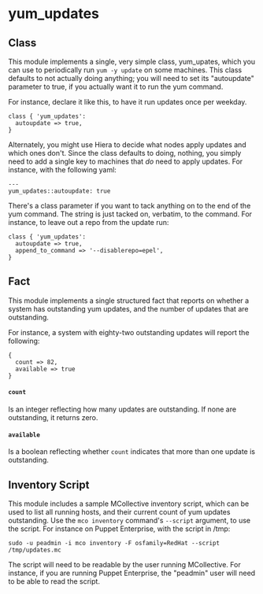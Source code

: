 # yum_updates


## Class

This module implements a single, very simple class, yum_upates, which you can use to periodically run `yum -y update` on some machines.  This class defaults to not actually doing anything; you will need to set its "autoupdate" parameter to true, if you actually want it to run the yum command.

For instance, declare it like this, to have it run updates once per weekday.

```
class { 'yum_updates':
  autoupdate => true,
}
```

Alternately, you might use Hiera to decide what nodes apply updates and which ones don't.  Since the class defaults to doing, nothing, you simply need to add a single key to machines that *do* need to apply updates.  For instance, with the following yaml:

```
---
yum_updates::autoupdate: true
```

There's a class parameter if you want to tack anything on to the end of the yum command.  The string is just tacked on, verbatim, to the command.  For instance, to leave out a repo from the update run:

```
class { 'yum_updates':
  autoupdate => true,
  append_to_command => '--disablerepo=epel',
}
```


## Fact

This module implements a single structured fact that reports on whether a system has outstanding yum updates, and the number of updates that are outstanding.

For instance, a system with eighty-two outstanding updates will report the following:

    {
      count => 82,
      available => true
    }

#### `count`

Is an integer reflecting how many updates are outstanding.  If none are outstanding, it returns zero.

#### `available`

Is a boolean reflecting whether `count` indicates that more than one update is outstanding.

## Inventory Script

This module includes a sample MCollective inventory script, which can be used to list all running hosts, and their current count of yum updates outstanding.  Use the `mco inventory` command's `--script` argument, to use the script.  For instance on Puppet Enterprise, with the script in /tmp:

    sudo -u peadmin -i mco inventory -F osfamily=RedHat --script /tmp/updates.mc

The script will need to be readable by the user running MCollective.  For instance, if you are running Puppet Enterprise, the "peadmin" user will need to be able to read the script.
